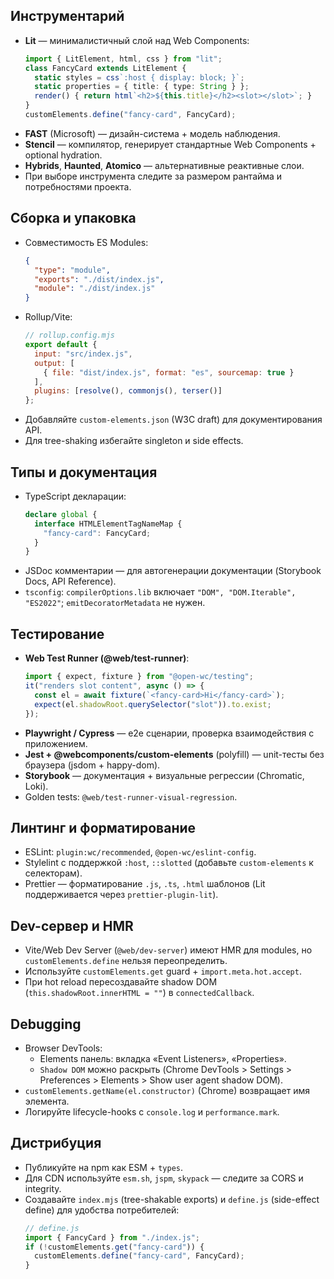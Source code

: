 ## Инструментарий

- **Lit** — минималистичный слой над Web Components:
  ```ts
  import { LitElement, html, css } from "lit";
  class FancyCard extends LitElement {
    static styles = css`:host { display: block; }`;
    static properties = { title: { type: String } };
    render() { return html`<h2>${this.title}</h2><slot></slot>`; }
  }
  customElements.define("fancy-card", FancyCard);
  ```
- **FAST** (Microsoft) — дизайн-система + модель наблюдения.
- **Stencil** — компилятор, генерирует стандартные Web Components + optional hydration.
- **Hybrids**, **Haunted**, **Atomico** — альтернативные реактивные слои.
- При выборе инструмента следите за размером рантайма и потребностями проекта.

## Сборка и упаковка

- Совместимость ES Modules:
  ```json
  {
    "type": "module",
    "exports": "./dist/index.js",
    "module": "./dist/index.js"
  }
  ```
- Rollup/Vite:
  ```js
  // rollup.config.mjs
  export default {
    input: "src/index.js",
    output: [
      { file: "dist/index.js", format: "es", sourcemap: true }
    ],
    plugins: [resolve(), commonjs(), terser()]
  };
  ```
- Добавляйте `custom-elements.json` (W3C draft) для документирования API.
- Для tree-shaking избегайте singleton и side effects.

## Типы и документация

- TypeScript декларации:
  ```ts
  declare global {
    interface HTMLElementTagNameMap {
      "fancy-card": FancyCard;
    }
  }
  ```
- JSDoc комментарии — для автогенерации документации (Storybook Docs, API Reference).
- `tsconfig`: `compilerOptions.lib` включает `"DOM", "DOM.Iterable", "ES2022"`; `emitDecoratorMetadata` не нужен.

## Тестирование

- **Web Test Runner (@web/test-runner)**:
  ```js
  import { expect, fixture } from "@open-wc/testing";
  it("renders slot content", async () => {
    const el = await fixture(`<fancy-card>Hi</fancy-card>`);
    expect(el.shadowRoot.querySelector("slot")).to.exist;
  });
  ```
- **Playwright / Cypress** — e2e сценарии, проверка взаимодействия с приложением.
- **Jest + @webcomponents/custom-elements** (polyfill) — unit-тесты без браузера (jsdom + happy-dom).
- **Storybook** — документация + визуальные регрессии (Chromatic, Loki).
- Golden tests: `@web/test-runner-visual-regression`.

## Линтинг и форматирование

- ESLint: `plugin:wc/recommended`, `@open-wc/eslint-config`.
- Stylelint с поддержкой `:host`, `::slotted` (добавьте `custom-elements` к селекторам).
- Prettier — форматирование `.js`, `.ts`, `.html` шаблонов (Lit поддерживается через `prettier-plugin-lit`).

## Dev-сервер и HMR

- Vite/Web Dev Server (`@web/dev-server`) имеют HMR для modules, но `customElements.define` нельзя переопределить.
- Используйте `customElements.get` guard + `import.meta.hot.accept`.
- При hot reload пересоздавайте shadow DOM (`this.shadowRoot.innerHTML = ""`) в `connectedCallback`.

## Debugging

- Browser DevTools:
  - Elements панель: вкладка «Event Listeners», «Properties».
  - `Shadow DOM` можно раскрыть (Chrome DevTools > Settings > Preferences > Elements > Show user agent shadow DOM).
- `customElements.getName(el.constructor)` (Chrome) возвращает имя элемента.
- Логируйте lifecycle-hooks с `console.log` и `performance.mark`.

## Дистрибуция

- Публикуйте на npm как ESM + `types`.
- Для CDN используйте `esm.sh`, `jspm`, `skypack` — следите за CORS и integrity.
- Создавайте `index.mjs` (tree-shakable exports) и `define.js` (side-effect define) для удобства потребителей:
  ```js
  // define.js
  import { FancyCard } from "./index.js";
  if (!customElements.get("fancy-card")) {
    customElements.define("fancy-card", FancyCard);
  }
  ```
